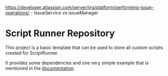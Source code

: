 https://developer.atlassian.com/server/jira/platform/performing-issue-operations/ - IssueService vs issueManager


Script Runner Repository
========================

This project is a basic template that can be used to store all custom scripts created for ScriptRunner.

It provides some dependencies and one very simple example that is mentioned in the [documentation](https://scriptrunner.adaptavist.com/latest/DevEnvironment.html).